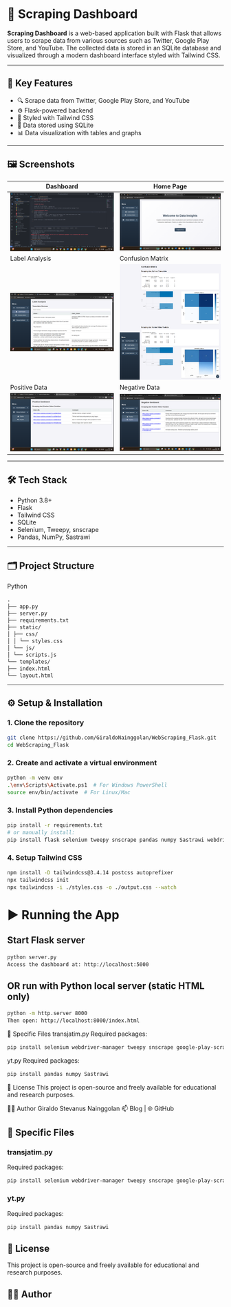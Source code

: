 # 🧠 Scraping Dashboard

**Scraping Dashboard** is a web-based application built with Flask that allows users to scrape data from various sources such as Twitter, Google Play Store, and YouTube. The collected data is stored in an SQLite database and visualized through a modern dashboard interface styled with Tailwind CSS.

---

## 📌 Key Features

- 🔍 Scrape data from Twitter, Google Play Store, and YouTube
- ⚙️ Flask-powered backend
- 🎨 Styled with Tailwind CSS
- 💾 Data stored using SQLite
- 📊 Data visualization with tables and graphs

---

## 🖼️ Screenshots

| Dashboard | Home Page |
|----------|-----------|
| ![Dashboard](SourceCode.png) | ![Home](HomePage.png) |
| Label Analysis | Confusion Matrix |
| ![Label](LabelAnalisis.png) | ![Matrix](ConfusionMatrix.png) |
| Positive Data | Negative Data |
| ![Positive](Positif.png) | ![Negative](Negatif.png) |

---

## 🛠️ Tech Stack

- Python 3.8+
- Flask
- Tailwind CSS
- SQLite
- Selenium, Tweepy, snscrape
- Pandas, NumPy, Sastrawi

---

## 🗂️ Project Structure

Python
```
.
├── app.py
├── server.py
├── requirements.txt
├── static/
│ ├── css/
│ │ └── styles.css
│ └── js/
│ └── scripts.js
└── templates/
├── index.html
└── layout.html
```


---

## ⚙️ Setup & Installation

### 1. Clone the repository

```bash
git clone https://github.com/GiraldoNainggolan/WebScraping_Flask.git
cd WebScraping_Flask
```

### 2. Create and activate a virtual environment

```bash
python -m venv env
.\env\Scripts\Activate.ps1  # For Windows PowerShell
source env/bin/activate  # For Linux/Mac
```

### 3. Install Python dependencies

```bash
pip install -r requirements.txt
# or manually install:
pip install flask selenium tweepy snscrape pandas numpy Sastrawi webdriver-manager google-play-scraper
```

### 4. Setup Tailwind CSS

```bash
npm install -D tailwindcss@3.4.14 postcss autoprefixer
npx tailwindcss init
npx tailwindcss -i ./styles.css -o ./output.css --watch
```

# ▶️ Running the App
## Start Flask server

```bash
python server.py
Access the dashboard at: http://localhost:5000
```

## OR run with Python local server (static HTML only)
```bash
python -m http.server 8000
Then open: http://localhost:8000/index.html
```

📂 Specific Files
transjatim.py
Required packages:

```bash
pip install selenium webdriver-manager tweepy snscrape google-play-scraper
```
yt.py
Required packages:

```bash
pip install pandas numpy Sastrawi
```
📄 License
This project is open-source and freely available for educational and research purposes.

🙋‍♂️ Author
Giraldo Stevanus Nainggolan
📫 Blog | 🌐 GitHub

## 📂 Specific Files
### transjatim.py
Required packages:

```bash
pip install selenium webdriver-manager tweepy snscrape google-play-scraper
```
### yt.py
Required packages:

```bash
pip install pandas numpy Sastrawi
```
## 📄 License
This project is open-source and freely available for educational and research purposes.
## 🙋‍♂️ Author
